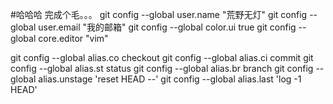 #哈哈哈
完成个毛。。。
git config --global user.name "荒野无灯"
git config --global user.email "我的邮箱"
git config --global color.ui true
git config --global core.editor "vim"

git config --global alias.co checkout
git config --global alias.ci commit
git config --global alias.st status
git config --global alias.br branch
git config --global alias.unstage 'reset HEAD --'
git config --global alias.last 'log -1 HEAD'